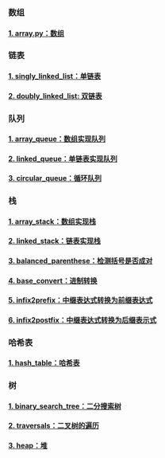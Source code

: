 ### 数组

#### [1. array.py：数组](./array.py)

### 链表

#### [1. singly_linked_list：单链表](./linked_list/singly_linked_list.py)
#### [2. doubly_linked_list: 双链表](./linked_list/doubly_linked_list.py)

### 队列

#### [1. array_queue：数组实现队列](./queue/array_queue.py)
#### [2. linked_queue：单链表实现队列](./queue/linked_queue.py)
#### [3. circular_queue：循环队列](./queue/circular_queue.py)

### 栈

#### [1. array_stack：数组实现栈](./stack/array_stack.py)
#### [2. linked_stack：链表实现栈](./stack/linked_stack.py)
#### [3. balanced_parenthese：检测括号是否成对](./stack/balanced_parenthese.py)
#### [4. base_convert：进制转换](./stack/base_convert.py)
#### [5. infix2prefix：中缀表达式转换为前缀表达式](./stack/infix2prefix.py)
#### [6. infix2postfix：中缀表达式转换为后缀表示式](./stack/infix2postfix.py)

### 哈希表

#### [1. hash_table：哈希表](./hash_table/hash_table.py)

### 树

#### [1. binary_search_tree：二分搜索树](./tree/binary_search_tree.py)
#### [2. traversals：二叉树的遍历](./tree/traversals.py)
#### [3. heap：堆](./tree/heap.py)